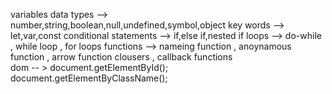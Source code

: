 variables 
data types --> number,string,boolean,null,undefined,symbol,object 
key words --> let,var,const 
conditional statements --> if,else if,nested if 
loops --> do-while , while loop , for loops 
functions --> nameing function , anoynamous function , arrow function
clousers , callback functions  
dom -- > document.getElementById();
         document.getElementByClassName();
     
